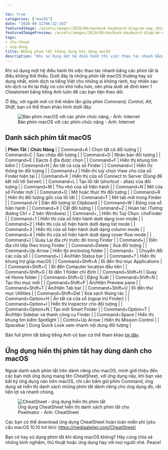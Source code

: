 ```yaml
---

toc: true
categories: ["macOS"]
date: "2020-09-11T06:32:16Z"
featuredImage: /assets/images/2020/09/macbook-keyboard-diagram-map_1024x1024.png
featuredImagePreview: /assets/images/2020/09/macbook-keyboard-diagram-map_1024x1024.png
tags:
- thu-thuat
- ung-dung
title: Những phím tắt thông dụng khi dùng macOS
description: "Khi sử dụng một hệ điều hành thì việc thao tác nhanh bằng các phím tắt là điều không thể thiếu. Dưới đây là những phím tắt macOS thường hay sử dụng nhất"
---
```


Khi sử dụng một hệ điều hành thì việc thao tác nhanh bằng các phím tắt là điều không thể thiếu. Dưới đây là những phím tắt macOS thường hay sử dụng nhất, mình dịch ra tiếng Việt cho những ai không rành, tuy nhiên sau khi dịch ra thì lại thấy nó còn khó hiểu hơn, nên phía dưới sẽ đính kèm 1 Cheatsheet bằng tiếng Anh luôn để các bạn tiện theo dõi.

Ở đây, với người mới có thể nhầm lẫn giữa phím _Command, Control, Alt, Shift,_ bạn có thể tham khảo hình dưới đây:

<figure class="kg-card kg-image-card kg-card-hascaption"><img src="/assets/images/2020/09/macbook-keyboard-diagram-map_1024x1024.png" class="kg-image" alt="Bàn phím macOS với các phím chức năng - Ảnh: Internet" srcset="/assets/images/size/w600/2020/09/macbook-keyboard-diagram-map_1024x1024.png 600w, /assets/images/2020/09/macbook-keyboard-diagram-map_1024x1024.png 1000w" sizes="(min-width: 720px) 720px"><figcaption class="text-center">Bàn phím macOS với các phím chức năng - Ảnh: Internet</figcaption></figure>

## Danh sách phím tắt macOS
<!--kg-card-begin: html-->

| **Phím Tắt** | **Chức Năng** |
| Command+A | Chọn tất cả đối tượng |
| Command+C | Sao chép đối tượng |
| Command+D | Nhân bản đối tượng |
| Command+E | Ejects ổ đĩa được chọn |
| Command+F | Hiển thị khung tìm kiếm |
| Command+H | Ẩn tất cả cửa sổ Finder |
| Command+I | Hiển thị thông tin đối tượng |
| Command+J | Hiển thị tuỳ chọn View cho cửa sổ Finder hiện tại |
| Command+K | Hiển thị cửa sổ Connect to Server (Dùng để kết nối tới Server) |
| Command+L | Tạo lối tắt (shortcut - alias) của đổi tượng |
| Command+M | Thu nhỏ của sổ hiện hành |
| Command+N | Mở cửa sổ Finder mới |
| Command+O | Mở hoặc thực thi đối tượng |
| Command+R | Hiển thị đối tượng gốc của lối tắt |
| Command+T | Mở tab mới trong Finder |
| Command+V | Dán đối tượng từ Clipboard |
| Command+W | Đóng của sổ hiện hành |
| Command+X | Cắt đối tượng |
| Command+Z | Hoàn tác (Tương đương Ctrl + Z bên Windows) |
| Command+, | Hiển thị Tuỳ Chọn. choFinder |
| Command+1 | Hiển thị cửa sổ hiện hành dưới dạng Icon mode |
| Command+2 | Hiển thị cửa sổ hiện hành dưới dạng list mode |
| Command+3 | Hiển thị cửa sổ hiện hành dưới dạng column mode |
| Command+4 | Hiển thị cửa sổ hiện hành dưới dạng cover flow mode |
| Command+[ | Quay Lại địa chỉ trước đó trong Finder |
| Command+] | Đến địa chỉ tiếp theo trong Finder |
| Command+Delete | Xoá đối tượng |
| Command+Up Arrow | Hiển thị enclosing folder |
| Command+` | Chuyển đổi các cửa sổ |
| Command+/ | Ẩn/Hiện Status bar |
| Command+? | Hiển thị khung trợ giúp macOS |
| Command+Shift+A | Đi đến thư mục Applications |
| Command+Shift+C | Đi đến Computer location đầu tiên |
| Command+Shift+G | Đi đến 1 folder chỉ định |
| Command+Shift+H | Quay về Home folder |
| Command+Shift+Q | Đăng Xuất |
| Command+Shift+N | Tạo thư mục mới |
| Command+Shift+P | Ẩn/Hiện Preview pane |
| Command+Shift+T | Ẩn/Hiện Tab bar |
| Command+Shift+U | Đi đến thư mục Utilities |
| Command+Shift+Del | Xoá sạch thùng rác |
| Command+Option+H | Ẩn tất cả cửa sổ (ngoại trừ Finder) |
| Command+Option+I | Hiển thị Inspector cho đối tượng |
| Command+Option+N | Tạo mới Smart Folder |
| Command+Option+T | Ẩn/Hiện Sidebar và thanh công cụ Finder |
| Command+Space | Hiển thị khung tìm kiếm Spotlight |
| Control+Up Arrow | Hiển thị Mission Control |
| Spacebar | Dùng Quick Look xem nhanh nội dung đối tượng |

<!--kg-card-end: html-->

Bản full phím tắt bằng tiếng Anh có bạn có thể tham khảo [tại đây](https://support.apple.com/en-us/HT201236).

## Ứng dụng hiển thị phím tắt hay dùng dành cho macOS

Ngoài danh sách phím tắt trên dành riêng cho macOS, minh giới thiệu đến các bạn một ứng dụng mang tên CheatSheet, với ứng dụng này, khi bạn vào bất kỳ ứng dụng nào trên macOS, chỉ cần bấm giữ phím Command, ứng dụng sẽ hiển thị danh sách những phím tắt dành riêng cho ứng dụng đó, rất tiện lợi và nhanh chóng.

<figure class="kg-card kg-image-card kg-card-hascaption"><img src="/assets/images/2020/09/Cheatsheet_macOS.png" class="kg-image" alt="CheatSheet - ứng dụng hiển thị phím tắt" srcset="/assets/images/size/w600/2020/09/Cheatsheet_macOS.png 600w, /assets/images/size/w1000/2020/09/Cheatsheet_macOS.png 1000w, /assets/images/2020/09/Cheatsheet_macOS.png 1003w" sizes="(min-width: 720px) 720px"><figcaption class="text-center">Ứng dụng CheatSheet hiển thị danh sách phím tắt cho Pixelmator - Ảnh: CheatSheet</figcaption></figure>

Các bạn có thể download ứng dụng CheatSheet hoàn toàn miễn phí (yêu cầu macOS 10.10 trở lên): https://mediaatelier.com/CheatSheet/


Bạn có hay sử dụng phím tắt khi dùng macOS không? Hãy cùng chia sẻ những kinh nghiệm, thủ thuật hoặc ứng dụng hay với mọi người nhé. Peace!

